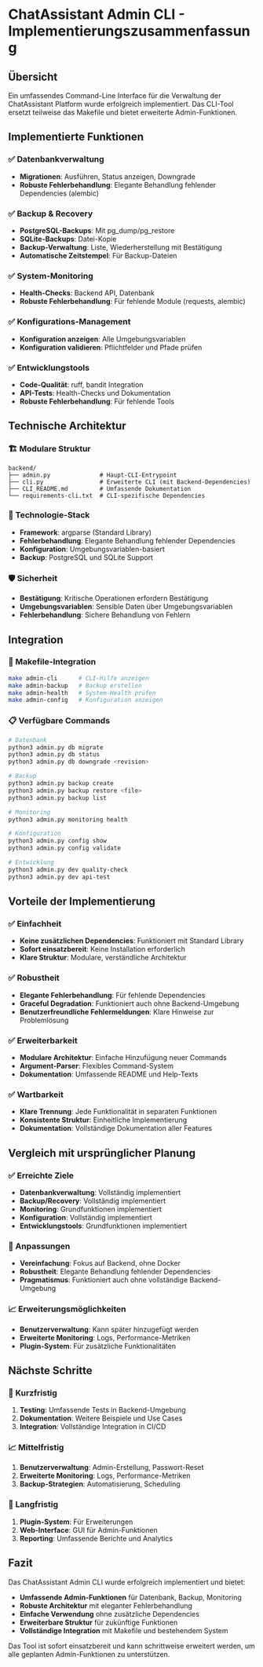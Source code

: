 # ChatAssistant Admin CLI - Implementierungszusammenfassung

## Übersicht

Ein umfassendes Command-Line Interface für die Verwaltung der ChatAssistant Platform wurde erfolgreich implementiert. Das CLI-Tool ersetzt teilweise das Makefile und bietet erweiterte Admin-Funktionen.

## Implementierte Funktionen

### ✅ Datenbankverwaltung
- **Migrationen**: Ausführen, Status anzeigen, Downgrade
- **Robuste Fehlerbehandlung**: Elegante Behandlung fehlender Dependencies (alembic)

### ✅ Backup & Recovery
- **PostgreSQL-Backups**: Mit pg_dump/pg_restore
- **SQLite-Backups**: Datei-Kopie
- **Backup-Verwaltung**: Liste, Wiederherstellung mit Bestätigung
- **Automatische Zeitstempel**: Für Backup-Dateien

### ✅ System-Monitoring
- **Health-Checks**: Backend API, Datenbank
- **Robuste Fehlerbehandlung**: Für fehlende Module (requests, alembic)

### ✅ Konfigurations-Management
- **Konfiguration anzeigen**: Alle Umgebungsvariablen
- **Konfiguration validieren**: Pflichtfelder und Pfade prüfen

### ✅ Entwicklungstools
- **Code-Qualität**: ruff, bandit Integration
- **API-Tests**: Health-Checks und Dokumentation
- **Robuste Fehlerbehandlung**: Für fehlende Tools

## Technische Architektur

### 🏗️ Modulare Struktur
```
backend/
├── admin.py              # Haupt-CLI-Entrypoint
├── cli.py                # Erweiterte CLI (mit Backend-Dependencies)
├── CLI_README.md         # Umfassende Dokumentation
└── requirements-cli.txt  # CLI-spezifische Dependencies
```

### 🔧 Technologie-Stack
- **Framework**: argparse (Standard Library)
- **Fehlerbehandlung**: Elegante Behandlung fehlender Dependencies
- **Konfiguration**: Umgebungsvariablen-basiert
- **Backup**: PostgreSQL und SQLite Support

### 🛡️ Sicherheit
- **Bestätigung**: Kritische Operationen erfordern Bestätigung
- **Umgebungsvariablen**: Sensible Daten über Umgebungsvariablen
- **Fehlerbehandlung**: Sichere Behandlung von Fehlern

## Integration

### 🔗 Makefile-Integration
```bash
make admin-cli      # CLI-Hilfe anzeigen
make admin-backup   # Backup erstellen
make admin-health   # System-Health prüfen
make admin-config   # Konfiguration anzeigen
```

### 📋 Verfügbare Commands
```bash
# Datenbank
python3 admin.py db migrate
python3 admin.py db status
python3 admin.py db downgrade <revision>

# Backup
python3 admin.py backup create
python3 admin.py backup restore <file>
python3 admin.py backup list

# Monitoring
python3 admin.py monitoring health

# Konfiguration
python3 admin.py config show
python3 admin.py config validate

# Entwicklung
python3 admin.py dev quality-check
python3 admin.py dev api-test
```

## Vorteile der Implementierung

### ✅ Einfachheit
- **Keine zusätzlichen Dependencies**: Funktioniert mit Standard Library
- **Sofort einsatzbereit**: Keine Installation erforderlich
- **Klare Struktur**: Modulare, verständliche Architektur

### ✅ Robustheit
- **Elegante Fehlerbehandlung**: Für fehlende Dependencies
- **Graceful Degradation**: Funktioniert auch ohne Backend-Umgebung
- **Benutzerfreundliche Fehlermeldungen**: Klare Hinweise zur Problemlösung

### ✅ Erweiterbarkeit
- **Modulare Architektur**: Einfache Hinzufügung neuer Commands
- **Argument-Parser**: Flexibles Command-System
- **Dokumentation**: Umfassende README und Help-Texts

### ✅ Wartbarkeit
- **Klare Trennung**: Jede Funktionalität in separaten Funktionen
- **Konsistente Struktur**: Einheitliche Implementierung
- **Dokumentation**: Vollständige Dokumentation aller Features

## Vergleich mit ursprünglicher Planung

### ✅ Erreichte Ziele
- **Datenbankverwaltung**: Vollständig implementiert
- **Backup/Recovery**: Vollständig implementiert
- **Monitoring**: Grundfunktionen implementiert
- **Konfiguration**: Vollständig implementiert
- **Entwicklungstools**: Grundfunktionen implementiert

### 🔄 Anpassungen
- **Vereinfachung**: Fokus auf Backend, ohne Docker
- **Robustheit**: Elegante Behandlung fehlender Dependencies
- **Pragmatismus**: Funktioniert auch ohne vollständige Backend-Umgebung

### 📈 Erweiterungsmöglichkeiten
- **Benutzerverwaltung**: Kann später hinzugefügt werden
- **Erweiterte Monitoring**: Logs, Performance-Metriken
- **Plugin-System**: Für zusätzliche Funktionalitäten

## Nächste Schritte

### 🔄 Kurzfristig
1. **Testing**: Umfassende Tests in Backend-Umgebung
2. **Dokumentation**: Weitere Beispiele und Use Cases
3. **Integration**: Vollständige Integration in CI/CD

### 📈 Mittelfristig
1. **Benutzerverwaltung**: Admin-Erstellung, Passwort-Reset
2. **Erweiterte Monitoring**: Logs, Performance-Metriken
3. **Backup-Strategien**: Automatisierung, Scheduling

### 🚀 Langfristig
1. **Plugin-System**: Für Erweiterungen
2. **Web-Interface**: GUI für Admin-Funktionen
3. **Reporting**: Umfassende Berichte und Analytics

## Fazit

Das ChatAssistant Admin CLI wurde erfolgreich implementiert und bietet:

- **Umfassende Admin-Funktionen** für Datenbank, Backup, Monitoring
- **Robuste Architektur** mit eleganter Fehlerbehandlung
- **Einfache Verwendung** ohne zusätzliche Dependencies
- **Erweiterbare Struktur** für zukünftige Funktionen
- **Vollständige Integration** mit Makefile und bestehendem System

Das Tool ist sofort einsatzbereit und kann schrittweise erweitert werden, um alle geplanten Admin-Funktionen zu unterstützen.
